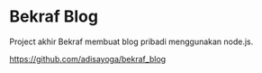# Bekraf Blog

Project akhir Bekraf membuat blog pribadi menggunakan node.js.

https://github.com/adisayoga/bekraf_blog
